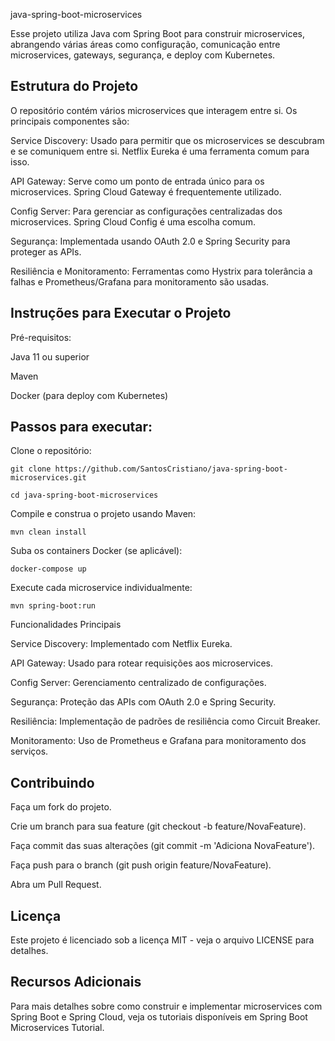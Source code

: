java-spring-boot-microservices

Esse projeto utiliza Java com Spring Boot para construir microservices, abrangendo várias áreas como configuração, comunicação entre microservices, gateways, segurança, e deploy com Kubernetes.

## Estrutura do Projeto

O repositório contém vários microservices que interagem entre si. Os principais componentes são:

Service Discovery: Usado para permitir que os microservices se descubram e se comuniquem entre si. Netflix Eureka é uma ferramenta comum para isso.

API Gateway: Serve como um ponto de entrada único para os microservices. Spring Cloud Gateway é frequentemente utilizado.

Config Server: Para gerenciar as configurações centralizadas dos microservices. Spring Cloud Config é uma escolha comum.

Segurança: Implementada usando OAuth 2.0 e Spring Security para proteger as APIs.

Resiliência e Monitoramento: Ferramentas como Hystrix para tolerância a falhas e Prometheus/Grafana para monitoramento são usadas.

## Instruções para Executar o Projeto

Pré-requisitos:

Java 11 ou superior

Maven

Docker (para deploy com Kubernetes)

## Passos para executar:

Clone o repositório:

```git clone https://github.com/SantosCristiano/java-spring-boot-microservices.git```

```cd java-spring-boot-microservices```

Compile e construa o projeto usando Maven:

```mvn clean install```

Suba os containers Docker (se aplicável):

```docker-compose up```

Execute cada microservice individualmente:

```mvn spring-boot:run```

Funcionalidades Principais

Service Discovery: Implementado com Netflix Eureka.

API Gateway: Usado para rotear requisições aos microservices.

Config Server: Gerenciamento centralizado de configurações.

Segurança: Proteção das APIs com OAuth 2.0 e Spring Security.

Resiliência: Implementação de padrões de resiliência como Circuit Breaker.

Monitoramento: Uso de Prometheus e Grafana para monitoramento dos serviços.

## Contribuindo
Faça um fork do projeto.

Crie um branch para sua feature (git checkout -b feature/NovaFeature).

Faça commit das suas alterações (git commit -m 'Adiciona NovaFeature').

Faça push para o branch (git push origin feature/NovaFeature).

Abra um Pull Request.

## Licença

Este projeto é licenciado sob a licença MIT - veja o arquivo LICENSE para detalhes.

## Recursos Adicionais

Para mais detalhes sobre como construir e implementar microservices com Spring Boot e Spring Cloud, veja os tutoriais disponíveis em Spring Boot Microservices Tutorial.
